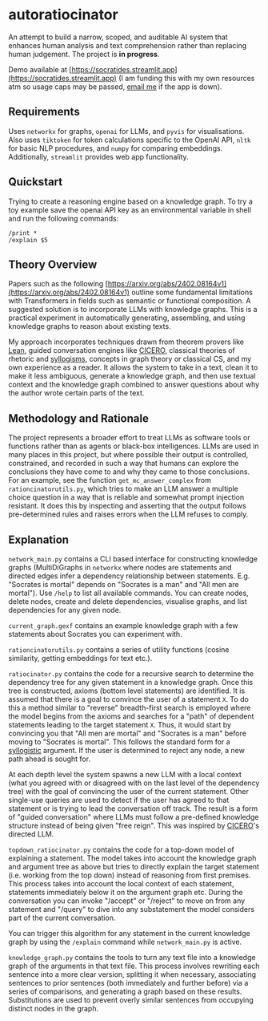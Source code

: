 # autoratiocinator
An attempt to build a narrow, scoped, and auditable AI system that enhances human analysis and text comprehension rather than replacing human judgement. The project is **in progress**.

Demo available at [https://socratides.streamlit.app](https://socratides.streamlit.app) (I am funding this with my own resources atm so usage caps may be passed, [email me](mailto:kwp24@cam.ac.uk) if the app is down).

## Requirements
Uses `networkx` for graphs, `openai` for LLMs, and `pyvis` for visualisations. Also uses `tiktoken` for token calculations specific to the OpenAI API, `nltk` for basic NLP procedures, and `numpy` for comparing embeddings. Additionally, `streamlit` provides web app functionality.

## Quickstart
Trying to create a reasoning engine based on a knowledge graph. To try a toy example save the openai API key as an environmental variable in shell and run the following commands:
```
/print *
/explain $5
```

## Theory Overview

Papers such as the following [https://arxiv.org/abs/2402.08164v1](https://arxiv.org/abs/2402.08164v1) outline some fundamental limitations with Transformers in fields such as semantic or functional composition. A suggested solution is to incorporate LLMs with knowledge graphs. This is a practical experiment in automatically generating, assembling, and using knowledge graphs to reason about existing texts. 

My approach incorporates techniques drawn from theorem provers like [Lean](https://lean-lang.org/), guided conversation engines like [CICERO](https://www.science.org/doi/10.1126/science.ade9097), classical theories of rhetoric and [syllogisms](https://en.wikipedia.org/wiki/Syllogism), concepts in graph theory or classical CS, and my own experience as a reader. It allows the system to take in a text, clean it to make it less ambiguous, generate a knowledge graph, and then use textual context and the knowledge graph combined to answer questions about why the author wrote certain parts of the text.

## Methodology and Rationale

The project represents a broader effort to treat LLMs as software tools or functions rather than as agents or black-box intelligences. LLMs are used in many places in this project, but where possible their output is controlled, constrained, and recorded in such a way that humans can explore the conclusions they have come to and why they came to those conclusions. For an example, see the function `get_mc_answer_complex` from `rationcinatorutils.py`, which tries to make an LLM answer a multiple choice question in a way that is reliable and somewhat prompt injection resistant. It does this by inspecting and asserting that the output follows pre-determined rules and raises errors when the LLM refuses to comply.

## Explanation
`network_main.py` contains a CLI based interface for constructing knowledge graphs (MultiDiGraphs in `networkx` where nodes are statements and directed edges infer a dependency relationship between statements. E.g. "Socrates is mortal" depends on "Socrates is a man" and "All men are mortal"). Use `/help` to list all available commands. You can create nodes, delete nodes, create and delete dependencies, visualise graphs, and list dependencies for any given node.

`current_graph.gexf` contains an example knowledge graph with a few statements about Socrates you can experiment with.

`rationcinatorutils.py` contains a series of utility functions (cosine similarity, getting embeddings for text etc.).

`ratiocinator.py` contains the code for a recursive search to determine the dependency tree for any given statement in a knowledge graph. Once this tree is constructed, axioms (bottom level statements) are identified. It is assumed that there is a goal to convince the user of a statement `X`. To do this a method similar to "reverse" breadth-first search is employed where the model begins from the axioms and searches for a "path" of dependent statements leading to the target statement `X`. Thus, it would start by convincing you that "All men are mortal" and "Socrates is a man" before moving to "Socrates is mortal". This follows the standard form for a [syllogistic](https://en.wikipedia.org/wiki/Syllogism) argument. If the user is determined to reject any node, a new path ahead is sought for.

At each depth level the system spawns a new LLM with a local context (what you agreed with or disagreed with on the last level of the dependency tree) with the goal of convincing the user of the current statement. Other single-use queries are used to detect if the user has agreed to that statement or is trying to lead the conversation off track. The result is a form of "guided conversation" where LLMs must follow a pre-defined knowledge structure instead of being given "free reign". This was inspired by [CICERO](https://www.science.org/doi/10.1126/science.ade9097)'s directed LLM.

`topdown_ratiocinator.py` contains the code for a top-down model of explaining a statement. The model takes into account the knowledge graph and argument tree as above but tries to directly explain the target statement (i.e. working from the top down) instead of reasoning from first premises. This process takes into account the local context of each statement, statements immediately below it on the argument graph etc. During the conversation you can invoke "/accept" or "/reject" to move on from any statement and "/query" to dive into any substatement the model considers part of the current conversation.

You can trigger this algorithm for any statement in the current knowledge graph by using the `/explain` command while `network_main.py` is active.

`knowledge_graph.py` contains the tools to turn any text file into a knowledge graph of the arguments in that text file. This process involves rewriting each sentence into a more clear version, splitting it when necessary, associating sentences to prior sentences (both immediately and further before) via a series of comparisons, and generating a graph based on these results. Substitutions are used to prevent overly similar sentences from occupying distinct nodes in the graph.

